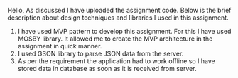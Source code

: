 Hello,
As discussed I have uploaded the assignment code. Below is the brief description about design techniques and libraries I used in this assignment.

1. I have used MVP pattern to develop this assignment. For this I have used MOSBY library. It allowed me to create the MVP architecture
in the assignment in quick manner.
2. I used GSON library to parse JSON data from the server. 
3. As per the requirement the application had to work offline so I have stored data in database as soon as it is received from server.

